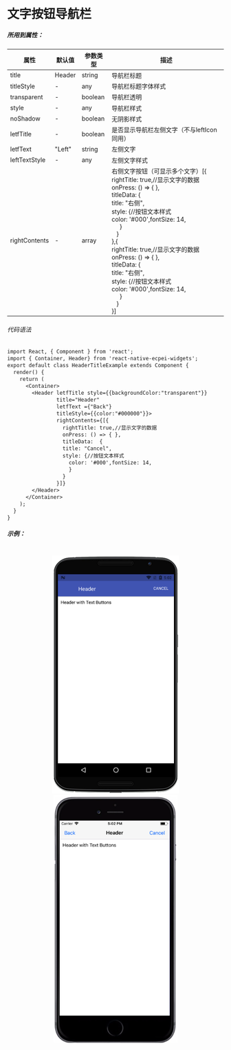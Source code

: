# 文字按钮导航栏

##### 所用到属性：
|属性|默认值|参数类型|描述|
|---|---|---|---|
|title|Header|string|导航栏标题|
|titleStyle|-|any|导航栏标题字体样式|
|transparent|-|boolean|导航栏透明|
|style|-|any|导航栏样式|
| noShadow |-|boolean|无阴影样式|
|letfTitle|-|boolean|是否显示导航栏左侧文字（不与leftIcon同用）|
|letfText|"Left"|string|左侧文字|
|leftTextStyle|-|any|左侧文字样式|
|rightContents|-|array|右侧文字按钮（可显示多个文字）[{ <br />rightTitle: true,//显示文字的数据<br />onPress: () => { },<br /> titleData: {<br /> title: "右侧",<br /> style: {//按钮文本样式<br />color: '#000',fontSize: 14,<br />&nbsp;&nbsp;&nbsp;&nbsp; }<br />&nbsp;&nbsp; }<br />},{ <br />rightTitle: true,//显示文字的数据<br />onPress: () => { },<br /> titleData: {<br /> title: "右侧",<br /> style: {//按钮文本样式<br />color: '#000',fontSize: 14,<br />&nbsp;&nbsp;&nbsp;&nbsp; }<br />&nbsp;&nbsp; }<br />}]|



###### 代码语法

```
import React, { Component } from 'react';
import { Container, Header} from 'react-native-ecpei-widgets';
export default class HeaderTitleExample extends Component {
  render() {
    return (
      <Container>
        <Header letfTitle style={{backgroundColor:"transparent"}} 
                title="Header"
                letfText ={"Back"}
                titleStyle={{color:"#000000"}}>
                rightContents={[{
                  rightTitle: true,//显示文字的数据
                  onPress: () => { },
                  titleData:  {
                  title: "Cancel",
                  style: {//按钮文本样式
                    color: '#000',fontSize: 14,
                    }
                  }                
                }]}
        </Header>
      </Container>
    );
  }
}
```

##### 示例：
<br />

<div align=center >
<img src="images/TextButton-android.png" />
<img src="images/TextButton-ios.png" /> 
</div>